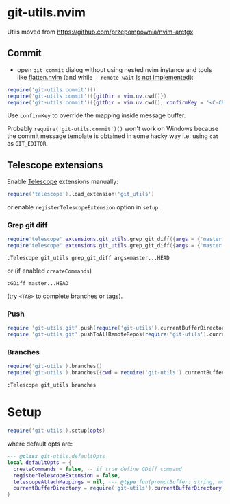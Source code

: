 # git-utils.nvim

Utils moved from https://github.com/przepompownia/nvim-arctgx

## Commit
- open `git commit` dialog without using nested nvim instance and tools like [flatten.nvim](https://github.com/willothy/flatten.nvim) (and while `--remote-wait` [is not implemented](https://github.com/neovim/neovim/issues/24788)):
```lua
require('git-utils.commit')()
require('git-utils.commit')({gitDir = vim.uv.cwd()})
require('git-utils.commit')({gitDir = vim.uv.cwd(), confirmKey = '<C-CR>'}) -- default values (`<C-CR>` may not work in tmux)
```

Use `confirmKey` to override the mapping inside message buffer. 

Probably `require('git-utils.commit')()` won't work on Windows because the commit message template is obtained in some hacky way i.e. using `cat` as `GIT_EDITOR`.

## Telescope extensions
Enable [Telescope]() extensions manually:
```lua
require('telescope').load_extension('git_utils')
```
or enable `registerTelescopeExtension` option in `setup`.

### Grep git diff 
```lua
require'telescope'.extensions.git_utils.grep_git_diff({args = {'master'}})
require'telescope'.extensions.git_utils.grep_git_diff({args = {'master...HEAD'}})
```
```vim
:Telescope git_utils grep_git_diff args=master...HEAD
```
or (if enabled `createCommands`)
```vim
:GDiff master...HEAD
```
(try `<TAB>` to complete branches or tags).

### Push
```lua
require 'git-utils.git'.push(require('git-utils').currentBufferDirectory(), 'origin')
require 'git-utils.git'.pushToAllRemoteRepos(require('git-utils').currentBufferDirectory())
```

### Branches
```lua
require('git-utils').branches()
require('git-utils').branches({cwd = require('git-utils').currentBufferDirectory()})
```
```vim
:Telescope git_utils branches
```

# Setup
```lua
require('git-utils').setup(opts)
```
where default opts are:
```lua
--- @class git-utils.defaultOpts
local defaultOpts = {
  createCommands = false, -- if true define GDiff command
  registerTelescopeExtension = false,
  telescopeAttachMappings = nil, --- @type fun(promptBuffer: string, map: fun()): boolean?
  currentBufferDirectory = require('git-utils').currentBufferDirectory, -- function used to return the directory of the current buffer to determine git dir
}
```
